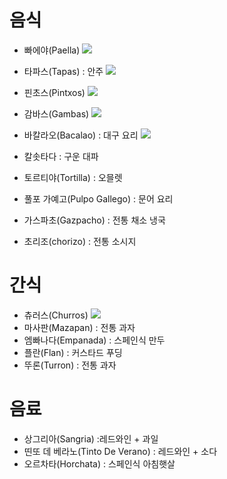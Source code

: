 # 음식
- 빠에야(Paella)
  <img src="https://cdn.imweb.me/upload/S2017101359e025984d346/7c5de9abb3b3d.jpg"/>

- 타파스(Tapas) : 안주
  <img src="https://cdn.imweb.me/upload/S2017101359e025984d346/b353a88385988.jpg"/>

- 핀초스(Pintxos)
  <img src="https://www.windsortour.co.kr/images/area_img/ES/MAD/ESMAD3400137_0009.jpg?CMD=resize&width=100%"/>

- 감바스(Gambas)
  <img src="https://img1.daumcdn.net/thumb/R1280x0/?scode=mtistory2&fname=https%3A%2F%2Fblog.kakaocdn.net%2Fdn%2F08Ev6%2FbtqW8FFFAUW%2Fhdtax29qndBzmjHpW0Yej0%2Fimg.jpg"/>

- 바칼라오(Bacalao) : 대구 요리
  <img src="https://www.windsortour.co.kr/images/area_img/ES/MAD/ESMAD3400958_0001.jpg?CMD=resize&width=100%"/>
  
- 칼솟타다 : 구운 대파
- 토르티야(Tortilla) : 오믈렛
- 풀포 가예고(Pulpo Gallego) : 문어 요리
- 가스파초(Gazpacho) : 전통 채소 냉국
- 초리조(chorizo) : 전통 소시지


# 간식
- 츄러스(Churros)
  <img src="https://cdn.imweb.me/upload/S2017101359e025984d346/c78c39f8ebe9d.jpg"/>
- 마사판(Mazapan) : 전통 과자
- 엠빠나다(Empanada) : 스페인식 만두
- 플란(Flan) : 커스타드 푸딩
- 뚜론(Turron) : 전통 과자


# 음료
- 상그리아(Sangria) :레드와인 + 과일
- 띤또 데 베라노(Tinto De Verano) : 레드와인 + 소다
- 오르차타(Horchata) : 스페인식 아침햇살
